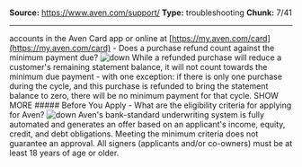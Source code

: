 # 

**Source:** https://www.aven.com/support/
**Type:** troubleshooting
**Chunk:** 7/41

---

accounts in the Aven Card app or online at [https://my.aven.com/card](https://my.aven.com/card) \- Does a purchase refund count against the minimum payment due? ![down](https://www.aven.com/img/down.bb266b57.svg) While a refunded purchase will reduce a customer's remaining statement balance, it will not count towards the minimum due payment - with one exception: if there is only one purchase during the cycle, and this purchase is refunded to bring the statement balance to zero, there will be no minimum payment for that cycle. SHOW MORE ##### Before You Apply \- What are the eligibility criteria for applying for Aven? ![down](https://www.aven.com/img/down.bb266b57.svg) Aven's bank-standard underwriting system is fully automated and generates an offer based on an applicant's income, equity, credit, and debt obligations. Meeting the minimum criteria does not guarantee an approval. All signers (applicants and/or co-owners) must be at least 18 years of age or older.